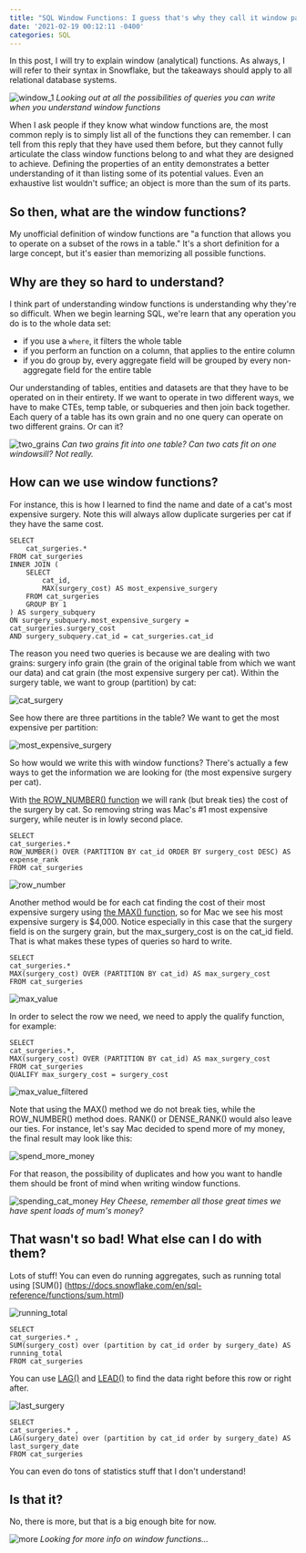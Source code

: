 ```yaml
---
title: "SQL Window Functions: I guess that's why they call it window pain"
date: '2021-02-19 00:12:11 -0400'
categories: SQL
---
```


In this post, I will try to explain window (analytical) functions. As always, I will refer to their syntax in Snowflake, but the takeaways should apply to all relational database systems. 

![window_1](https://www.alisa-in.tech/images/window_1.png)
*Looking out at all the possibilities of queries you can write when you understand window functions*


When I ask people if they know what window functions are, the most common reply is to simply list all of the functions they can remember. I can tell from this reply that they have used them before, but they cannot fully articulate the class window functions belong to and what they are designed to achieve. Defining the properties of an entity demonstrates a better understanding of it than listing some of its potential values. Even an exhaustive list wouldn't suffice; an object is more than the sum of its parts. 

## So then, what are the window functions?

My unofficial definition of window functions are "a function that allows you to operate on a subset of the rows in a table." It's a short definition for a large concept, but it's easier than memorizing all possible functions. 

## Why are they so hard to understand?

I think part of understanding window functions is understanding why they're so difficult. When we begin learning SQL, we're learn that any operation you do is to the whole data set: <br>
* if you use a `where`, it filters the whole table
* if you perform an function on a column, that applies to the entire column 
* if you do group by, every aggregate field will be grouped by every non-aggregate field for the entire table

Our understanding of tables, entities and datasets are that they have to be operated on in their entirety. If we want to operate in two different ways, we have to make CTEs, temp table, or subqueries and then join back together. Each query of a table has its own grain and no one query can operate on two different grains. Or can it? 

![two_grains](https://www.alisa-in.tech/images/two_grains.png)
*Can two grains fit into one table? Can two cats fit on one windowsill? Not really.*


## How can we use window functions?

For instance, this is how I learned to find the name and date of a cat's most expensive surgery. Note this will always allow duplicate surgeries per cat if they have the same cost.

```
SELECT 
    cat_surgeries.* 
FROM cat_surgeries
INNER JOIN (
	SELECT 
        cat_id, 
        MAX(surgery_cost) AS most_expensive_surgery
    FROM cat_surgeries
    GROUP BY 1
) AS surgery_subquery
ON surgery_subquery.most_expensive_surgery = cat_surgeries.surgery_cost
AND surgery_subquery.cat_id = cat_surgeries.cat_id
```

The reason you need two queries is because we are dealing with two grains: surgery info grain (the grain of the original table from which we want our data) and cat grain (the most expensive surgery per cat). Within the surgery table, we want to group (partition) by cat:


![cat_surgery](https://www.alisa-in.tech/images/cat_surgery.png)

See how there are three partitions in the table? We want to get the most expensive per partition:

![most_expensive_surgery](https://www.alisa-in.tech/images/most_expensive_surgery.png)


So how would we write this with window functions? There's actually a few ways to get the information we are looking for (the most expensive surgery per cat).

With [the ROW_NUMBER() function](https://docs.snowflake.com/en/sql-reference/functions/row_number.html) we will rank (but break ties) the cost of the surgery by cat. So removing string was Mac's #1 most expensive surgery, while neuter is in lowly second place. 

```
SELECT 
cat_surgeries.* 
ROW_NUMBER() OVER (PARTITION BY cat_id ORDER BY surgery_cost DESC) AS expense_rank
FROM cat_surgeries
```

![row_number](https://www.alisa-in.tech/images/row_number.png)

Another method would be for each cat finding the cost of their most expensive surgery using [the MAX() function](https://docs.snowflake.com/en/sql-reference/functions/min.html), so for Mac we see his most expensive surgery is $4,000. Notice especially in this case that the surgery field is on the surgery grain, but the max_surgery_cost is on the cat_id field. That is what makes these types of queries so hard to write.

```
SELECT 
cat_surgeries.* 
MAX(surgery_cost) OVER (PARTITION BY cat_id) AS max_surgery_cost
FROM cat_surgeries
```

![max_value](https://www.alisa-in.tech/images/max_value.png)

In order to select the row we need, we need to apply the qualify function, for example:

```
SELECT 
cat_surgeries.*,
MAX(surgery_cost) OVER (PARTITION BY cat_id) AS max_surgery_cost
FROM cat_surgeries
QUALIFY max_surgery_cost = surgery_cost
```
![max_value_filtered](https://www.alisa-in.tech/images/max_value_filtered.png)

Note that using the MAX() method we do not break ties, while the ROW_NUMBER() method does. RANK() or DENSE_RANK() would also leave our ties.  For instance, let's say Mac decided to spend more of my money, the final result may look like this:

![spend_more_money](https://www.alisa-in.tech/images/spend_more_money.png)

For that reason, the possibility of duplicates and how you want to handle them should be front of mind when writing window functions.

![spending_cat_money](https://www.alisa-in.tech/images/spending_cat_money.png)
*Hey Cheese, remember all those great times we have spent loads of mum's money?*

## That wasn't so bad! What else can I do with them?

Lots of stuff! You can even do running aggregates, such as running total using [SUM()] (https://docs.snowflake.com/en/sql-reference/functions/sum.html)

![running_total](https://www.alisa-in.tech/images/running_total.png)

```
SELECT 
cat_surgeries.* ,
SUM(surgery_cost) over (partition by cat_id order by surgery_date) AS running_total
FROM cat_surgeries

```


You can use [LAG()](https://docs.snowflake.com/en/sql-reference/functions/lag.html) and [LEAD()](https://docs.snowflake.com/en/sql-reference/functions/lead.html) to find the data right before this row or right after.

![last_surgery](https://www.alisa-in.tech/images/last_surgery.png)

```
SELECT 
cat_surgeries.* ,
LAG(surgery_date) over (partition by cat_id order by surgery_date) AS last_surgery_date
FROM cat_surgeries

```

You can even do tons of statistics stuff that I don't understand!


## Is that it?
No, there is more, but that is a big enough bite for now. 

![more](https://www.alisa-in.tech/images/more.png)
*Looking for more info on window functions…*
